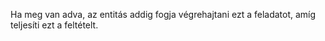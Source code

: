 Ha meg van adva, az entitás addig fogja végrehajtani ezt a feladatot, amíg teljesíti ezt a feltételt.